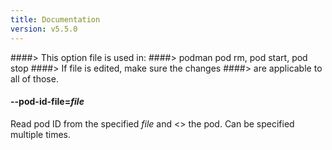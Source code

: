 ```yaml
---
title: Documentation
version: v5.5.0
---
```


####> This option file is used in:
####>   podman pod rm, pod start, pod stop
####> If file is edited, make sure the changes
####> are applicable to all of those.
#### **--pod-id-file**=*file*

Read pod ID from the specified *file* and <<subcommand>> the pod. Can be specified multiple times.
